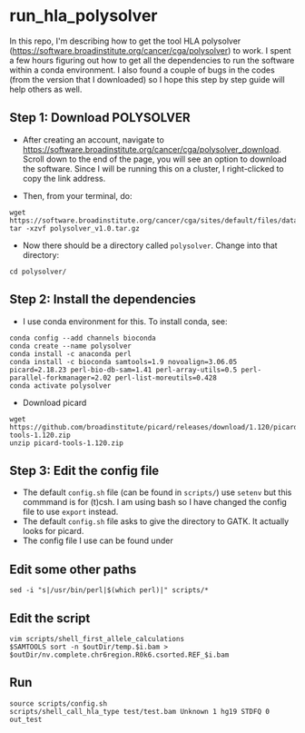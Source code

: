 # run_hla_polysolver

In this repo, I'm describing how to get the tool HLA polysolver (https://software.broadinstitute.org/cancer/cga/polysolver) to work. I spent a few hours figuring out how to get all the dependencies to run the software within a conda environment. I also found a couple of bugs in the codes (from the version that I downloaded) so I hope this step by step guide will help others as well.

## Step 1: Download POLYSOLVER

* After creating an account, navigate to https://software.broadinstitute.org/cancer/cga/polysolver_download. Scroll down to the end of the page, you will see an option to download the software. Since I will be running this on a cluster, I right-clicked to copy the link address. 

* Then, from your terminal, do:
```
wget https://software.broadinstitute.org/cancer/cga/sites/default/files/data/tools/polysolver/polysolver_v1.0.tar.gz
tar -xzvf polysolver_v1.0.tar.gz
```

* Now there should be a directory called `polysolver`. Change into that directory: 

```
cd polysolver/
```

## Step 2: Install the dependencies

* I use conda environment for this. To install conda, see: 

```
conda config --add channels bioconda
conda create --name polysolver
conda install -c anaconda perl 
conda install -c bioconda samtools=1.9 novoalign=3.06.05 picard=2.18.23 perl-bio-db-sam=1.41 perl-array-utils=0.5 perl-parallel-forkmanager=2.02 perl-list-moreutils=0.428
conda activate polysolver
```

* Download picard

```
wget https://github.com/broadinstitute/picard/releases/download/1.120/picard-tools-1.120.zip
unzip picard-tools-1.120.zip
```


## Step 3: Edit the config file

* The default `config.sh` file (can be found in `scripts/`) use `setenv` but this commmand is for (t)csh. I am using bash so I have changed the config file to use `export` instead. 
* The default `config.sh` file asks to give the directory to GATK. It actually looks for picard. 
* The config file I use can be found under 

## Edit some other paths

```
sed -i "s|/usr/bin/perl|$(which perl)|" scripts/*
```

## Edit the script

```
vim scripts/shell_first_allele_calculations
$SAMTOOLS sort -n $outDir/temp.$i.bam >  $outDir/nv.complete.chr6region.R0k6.csorted.REF_$i.bam
```

## Run

```
source scripts/config.sh
scripts/shell_call_hla_type test/test.bam Unknown 1 hg19 STDFQ 0 out_test
```











